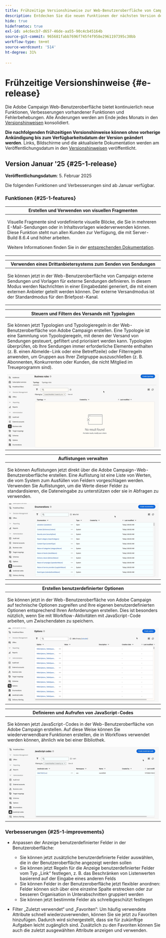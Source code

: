 ```yaml
---
title: Frühzeitige Versionshinweise zur Web-Benutzeroberfläche von Campaign v8
description: Entdecken Sie die neuen Funktionen der nächsten Version der Campaign Web-Benutzeroberfläche
hide: true
hidefromtoc: true
exl-id: a4c6ecb7-d657-46de-aa55-90c4cb45164b
source-git-commit: 965681fabb7696f745f4f958e2961197395c30bb
workflow-type: tm+mt
source-wordcount: '514'
ht-degree: 31%

---
```


# Frühzeitige Versionshinweise {#e-release}

Die Adobe Campaign Web-Benutzeroberfläche bietet kontinuierlich neue Funktionen, Verbesserungen vorhandener Funktionen und Fehlerbehebungen. Alle Änderungen werden am Ende jedes Monats in den [Versionshinweisen](release-notes.md) konsolidiert.

**Die nachfolgenden frühzeitigen Versionshinweise können ohne vorherige Ankündigung bis zum Verfügbarkeitsdatum der Version geändert werden**. Links, Bildschirme und die aktualisierte Dokumentation werden am Veröffentlichungsdatum in den [Versionshinweisen](release-notes.md) veröffentlicht.

## Version Januar &#39;25 {#25-1-release}

**Veröffentlichungsdatum**: 5. Februar 2025

Die folgenden Funktionen und Verbesserungen sind ab Januar verfügbar.

### Funktionen {#25-1-features}


<table>
<thead>
<tr>
<th><strong>Erstellen und Verwenden von visuellen Fragmenten</strong><br/></th>
</tr>
</thead>
<tbody>
<tr>
<td>
<p>Visuelle Fragmente sind vordefinierte visuelle Blöcke, die Sie in mehreren E-Mail-Sendungen oder in Inhaltsvorlagen wiederverwenden können. Diese Funktion steht nun allen Kunden zur Verfügung, die mit Server-Build 8.6.4 und höher arbeiten.</p>
<p>Weitere Informationen finden Sie in der <a href="../content/use-visual-fragments.md">entsprechenden Dokumentation</a>.</p>
</td>
</tr>
</tbody>
</table>

<table>
<thead>
<tr>
<th><strong>Verwenden eines Drittanbietersystems zum Senden von Sendungen</strong><br/></th>
</tr>
</thead>
<tbody>
<tr>
<td>
<p>Sie können jetzt in der Web-Benutzeroberfläche von Campaign externe Sendungen und Vorlagen für externe Sendungen definieren. In diesem Modus werden Nachrichten in einer Eingabedatei generiert, die mit einem externen Anbieter geteilt werden können. Der externe Versandmodus ist der Standardmodus für den Briefpost-Kanal.</p>
</td>
</tr>
</tbody>
</table>

<table>
<thead>
<tr>
<th><strong>Steuern und Filtern des Versands mit Typologien</strong><br/></th>
</tr>
</thead>
<tbody>
<tr>
<td>
<p>Sie können jetzt Typologien und Typologieregeln in der Web-Benutzeroberfläche von Adobe Campaign erstellen. Eine Typologie ist eine Sammlung von Typologieregeln, mit denen der Versand von Sendungen gesteuert, gefiltert und priorisiert werden kann. Typologien überprüfen, ob Ihre Sendungen immer erforderliche Elemente enthalten (z. B. einen Abmelde-Link oder eine Betreffzeile) oder Filterregeln anwenden, um Gruppen aus Ihrer Zielgruppe auszuschließen (z. B. Abonnenten, Konkurrenten oder Kunden, die nicht Mitglied im Treueprogramm sind).</p>
<img src="assets/do-not-localize/typology.gif">
<!--p>For more information, refer to the <a href="../administration/external-account.md">detailed documentation</a>.</p-->
</td>
</tr>
</tbody>
</table>

<table>
<thead>
<tr>
<th><strong>Auflistungen verwalten</strong><br/></th>
</tr>
</thead>
<tbody>
<tr>
<td>
<p>Sie können Auflistungen jetzt direkt über die Adobe Campaign-Web-Benutzeroberfläche erstellen. Eine Auflistung ist eine Liste von Werten, die vom System zum Ausfüllen von Feldern vorgeschlagen werden. Verwenden Sie Auflistungen, um die Werte dieser Felder zu standardisieren, die Dateneingabe zu unterstützen oder sie in Abfragen zu verwenden.</p>
<img src="assets/do-not-localize/enumerations.gif">
<!--p>For more information, refer to the <a href="../administration/external-account.md">detailed documentation</a>.</p-->
</td>
</tr>
</tbody>
</table>

<table>
<thead>
<tr>
<th><strong>Erstellen benutzerdefinierter Optionen</strong><br/></th>
</tr>
</thead>
<tbody>
<tr>
<td>
<p>Sie können jetzt in der Web-Benutzeroberfläche von Adobe Campaign auf technische Optionen zugreifen und Ihre eigenen benutzerdefinierten Optionen entsprechend Ihren Anforderungen erstellen. Dies ist besonders nützlich, wenn Sie mit Workflow-Aktivitäten mit JavaScript-Code arbeiten, um Zwischendaten zu speichern.</p>
<img src="assets/do-not-localize/options.gif">
<!--p>For more information, refer to the <a href="../administration/external-account.md">detailed documentation</a>.</p-->
</td>
</tr>
</tbody>
</table>


<table>
<thead>
<tr>
<th><strong>Definieren und Aufrufen von JavaScript-Codes</strong><br/></th>
</tr>
</thead>
<tbody>
<tr>
<td>
<p>Sie können jetzt JavaScript-Codes in der Web-Benutzeroberfläche von Adobe Campaign erstellen. Auf diese Weise können Sie wiederverwendbare Funktionen erstellen, die in Workflows verwendet werden können, ähnlich wie bei einer Bibliothek.</p>
<img src="assets/do-not-localize/javascript.gif">
<!--p>For more information, refer to the <a href="../administration/external-account.md">detailed documentation</a>.</p-->
</td>
</tr>
</tbody>
</table>

### Verbesserungen {#25-1-improvements}

* Anpassen der Anzeige benutzerdefinierter Felder in der Benutzeroberfläche:

   * Sie können jetzt zusätzliche benutzerdefinierte Felder auswählen, die in der Benutzeroberfläche angezeigt werden sollen
   * Sie können jetzt Regeln für die Anzeige benutzerdefinierter Felder vom Typ „Link“ festlegen, z. B. das Beschränken von Listenwerten basierend auf der Eingabe eines anderen Felds
   * Sie können Felder in der Benutzeroberfläche jetzt flexibler anordnen: Felder können sich über eine einzelne Spalte erstrecken oder zur besseren Organisation in Unterabschnitten gruppiert werden
   * Sie können jetzt bestimmte Felder als schreibgeschützt festlegen

* Filter „Zuletzt verwendet“ und „Favoriten“: Um häufig verwendete Attribute schnell wiederzuverwenden, können Sie sie jetzt zu Favoriten hinzufügen. Dadurch wird sichergestellt, dass sie für zukünftige Aufgaben leicht zugänglich sind. Zusätzlich zu den Favoriten können Sie auch die zuletzt ausgewählten Attribute anzeigen und verwenden.


